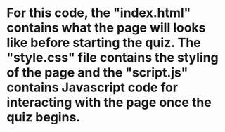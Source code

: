 # For this code, the "index.html" contains what the page will looks like before starting the quiz. The "style.css" file contains the styling of the page and the "script.js" contains Javascript code for interacting with the page once the quiz begins.